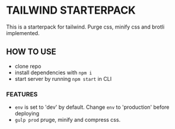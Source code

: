 # TAILWIND STARTERPACK

This is a starterpack for tailwind. Purge css, minify css and brotli implemented.

## HOW TO USE

- clone repo
- install dependencies with `npm i`
- start server by running `npm start` in CLI

### FEATURES

- `env` is set to 'dev' by default. Change `env` to 'production' before deploying
- `gulp prod` pruge, minify and compress css.
